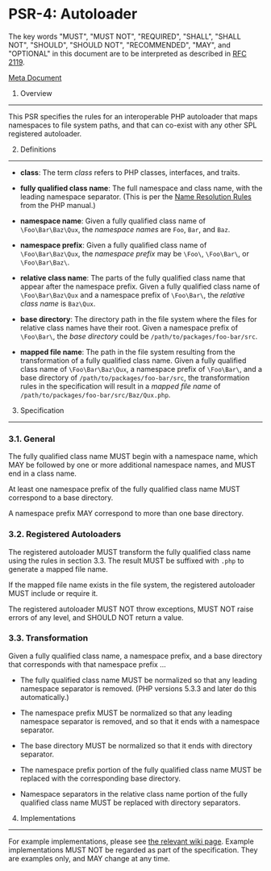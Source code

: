 PSR-4: Autoloader
=================

The key words "MUST", "MUST NOT", "REQUIRED", "SHALL", "SHALL NOT", "SHOULD",
"SHOULD NOT", "RECOMMENDED", "MAY", and "OPTIONAL" in this document are to be
interpreted as described in [RFC 2119](http://tools.ietf.org/html/rfc2119).

[Meta Document](psr-4-autoloader-meta.md)

1. Overview
-----------

This PSR specifies the rules for an interoperable PHP autoloader that maps
namespaces to file system paths, and that can co-exist with any other SPL
registered autoloader.


2. Definitions
--------------

- **class**: The term _class_ refers to PHP classes, interfaces, and traits.

- **fully qualified class name**: The full namespace and class name, with the
  leading namespace separator. (This is per the
  [Name Resolution Rules](http://php.net/manual/en/language.namespaces.rules.php)
  from the PHP manual.)

- **namespace name**: Given a fully qualified class name of
  `\Foo\Bar\Baz\Qux`, the _namespace names_ are `Foo`, `Bar`, and `Baz`.

- **namespace prefix**: Given a fully qualified class name of
  `\Foo\Bar\Baz\Qux`, the _namespace prefix_ may be `\Foo\`, `\Foo\Bar\`, or
  `\Foo\Bar\Baz\`.

- **relative class name**: The parts of the fully qualified class name that
  appear after the namespace prefix. Given a fully qualified class name of
  `\Foo\Bar\Baz\Qux` and a namespace prefix of `\Foo\Bar\`, the _relative
  class name_ is `Baz\Qux`.

- **base directory**: The directory path in the file system where the files
  for relative class names have their root. Given a namespace prefix of
  `\Foo\Bar\`, the _base directory_ could be `/path/to/packages/foo-bar/src`.

- **mapped file name**: The path in the file system resulting from the
  transformation of a fully qualified class name. Given a fully qualified
  class name of `\Foo\Bar\Baz\Qux`, a namespace prefix of `\Foo\Bar\`, and a
  base directory of `/path/to/packages/foo-bar/src`, the transformation
  rules in the specification will result in a _mapped file name_ of
  `/path/to/packages/foo-bar/src/Baz/Qux.php`.


3. Specification
----------------

### 3.1. General

The fully qualified class name MUST begin with a namespace name, which MAY be
followed by one or more additional namespace names, and MUST end in a class
name.

At least one namespace prefix of the fully qualified class name MUST
correspond to a base directory.

A namespace prefix MAY correspond to more than one base directory.

### 3.2. Registered Autoloaders

The registered autoloader MUST transform the fully qualified class name
using the rules in section 3.3. The result MUST be suffixed with `.php` to
generate a mapped file name.

If the mapped file name exists in the file system, the registered autoloader
MUST include or require it.

The registered autoloader MUST NOT throw exceptions, MUST NOT raise errors of
any level, and SHOULD NOT return a value.

### 3.3. Transformation

Given a fully qualified class name, a namespace prefix, and a base directory
that corresponds with that namespace prefix ...

- The fully qualified class name MUST be normalized so that any leading
  namespace separator is removed. (PHP versions 5.3.3 and later do this
  automatically.)

- The namespace prefix MUST be normalized so that any leading namespace
  separator is removed, and so that it ends with a namespace separator.

- The base directory MUST be normalized so that it ends with directory
  separator.

- The namespace prefix portion of the fully qualified class name MUST be
  replaced with the corresponding base directory.

- Namespace separators in the relative class name portion of the fully
  qualified class name MUST be replaced with directory separators.


4. Implementations
------------------

For example implementations, please see [the relevant wiki page][]. Example
implementations MUST NOT be regarded as part of the specification. They are
examples only, and MAY change at any time.

[the relevant wiki page]: https://github.com/php-fig/fig-standards/wiki/PSR-4-Example-Implementations

